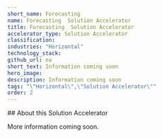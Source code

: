 ```yaml
---
short_name: Forecasting 
name: Forecasting  Solution Accelerator
title: Forecasting  Solution Accelerator
accelerator_type: Solution Accelerator
classification: 
industries: "Horizontal"
technology_stack: 
github_url: na
short_text: Information coming soon
hero_image: 
description: Information coming soon
tags: "\"Horizontal\",\"Solution Accelerator\""
order: 2
---
```

​​## About this Solution Accelerator

More information coming soon.
